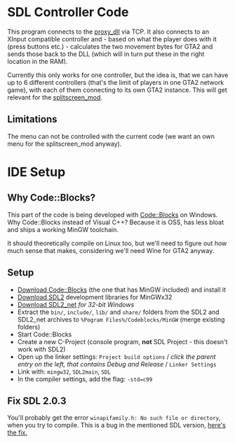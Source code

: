 # SDL Controller Code
This program connects to the [proxy_dll](https://github.com/Bytewerk/gta2-hackers-remix/tree/master/gamepad_glue/proxy_dll) via TCP. It also connects to an XInput compatible controller and - based on what the player does with it (press buttons etc.) - calculates the two movement bytes for GTA2 and sends those back to the DLL (which will in turn put these in the right location in the RAM).

Currently this only works for one controller, but the idea is, that we can have up to 6 different controllers (that's the limit of players in one GTA2 network game), with each of them connecting to its own GTA2 instance. This will get relevant for the [splitscreen_mod](https://github.com/Bytewerk/gta2-hackers-remix/tree/master/splitscreen_mod).


## Limitations
The menu can not be controlled with the current code (we want an own menu for the splitscreen_mod anyway).

# IDE Setup
## Why Code::Blocks?

This part of the code is being developed with [Code::Blocks](http://www.codeblocks.org/) on Windows. Why Code::Blocks instead of Visual C++? Because it is OSS, has less bloat and ships a working MinGW toolchain.

It should theoretically compile on Linux too, but we'll need to figure out how much sense that makes, considering we'll need Wine for GTA2 anyway.

## Setup

* [Download Code::Blocks](http://www.codeblocks.org/downloads/26#windows) (the one that has MinGW included) and install it
* [Download SDL2](http://libsdl.org/download-2.0.php) development libraries for MinGWx32
* [Download SDL2_net](http://www.libsdl.org/projects/SDL_net/) *for 32-bit Windows*
* Extract the `bin/`, `include/`, `lib/` and `share/` folders from the SDL2 and SDL2_net archives to `%Pogram Files%/Codeblocks/MinGW` (merge existing folders)
* Start Code::Blocks
* Create a new C-Project (console program, **not** SDL Project - this doesn't work with SDL2)
* Open up the linker settings: `Project build options` / *click the parent entry on the left, that contains Debug and Release* / `Linker Settings`
* Link with: `mingw32`, `SDL2main`, `SDL`
* In the compiler settings, add the flag: `-std=c99`

## Fix SDL 2.0.3
You'll probably get the error `winapifamily.h: No such file or directory`, when you try to compile.
This is a bug in the mentioned SDL version, [here's the fix.](http://stackoverflow.com/q/22446008/)
